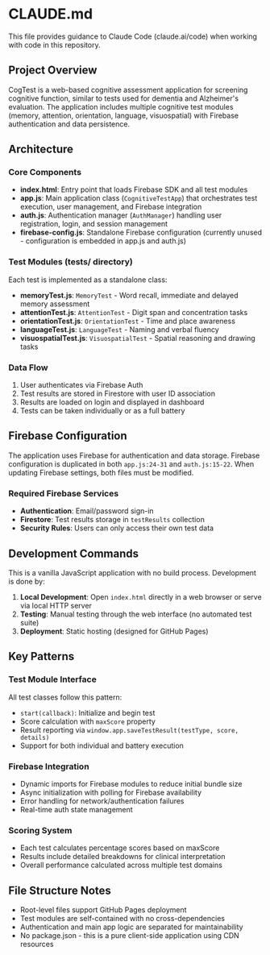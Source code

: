 # CLAUDE.md

This file provides guidance to Claude Code (claude.ai/code) when working with code in this repository.

## Project Overview

CogTest is a web-based cognitive assessment application for screening cognitive function, similar to tests used for dementia and Alzheimer's evaluation. The application includes multiple cognitive test modules (memory, attention, orientation, language, visuospatial) with Firebase authentication and data persistence.

## Architecture

### Core Components
- **index.html**: Entry point that loads Firebase SDK and all test modules
- **app.js**: Main application class (`CognitiveTestApp`) that orchestrates test execution, user management, and Firebase integration
- **auth.js**: Authentication manager (`AuthManager`) handling user registration, login, and session management
- **firebase-config.js**: Standalone Firebase configuration (currently unused - configuration is embedded in app.js and auth.js)

### Test Modules (tests/ directory)
Each test is implemented as a standalone class:
- **memoryTest.js**: `MemoryTest` - Word recall, immediate and delayed memory assessment
- **attentionTest.js**: `AttentionTest` - Digit span and concentration tasks  
- **orientationTest.js**: `OrientationTest` - Time and place awareness
- **languageTest.js**: `LanguageTest` - Naming and verbal fluency
- **visuospatialTest.js**: `VisuospatialTest` - Spatial reasoning and drawing tasks

### Data Flow
1. User authenticates via Firebase Auth
2. Test results are stored in Firestore with user ID association
3. Results are loaded on login and displayed in dashboard
4. Tests can be taken individually or as a full battery

## Firebase Configuration

The application uses Firebase for authentication and data storage. Firebase configuration is duplicated in both `app.js:24-31` and `auth.js:15-22`. When updating Firebase settings, both files must be modified.

### Required Firebase Services
- **Authentication**: Email/password sign-in
- **Firestore**: Test results storage in `testResults` collection
- **Security Rules**: Users can only access their own test data

## Development Commands

This is a vanilla JavaScript application with no build process. Development is done by:

1. **Local Development**: Open `index.html` directly in a web browser or serve via local HTTP server
2. **Testing**: Manual testing through the web interface (no automated test suite)
3. **Deployment**: Static hosting (designed for GitHub Pages)

## Key Patterns

### Test Module Interface
All test classes follow this pattern:
- `start(callback)`: Initialize and begin test
- Score calculation with `maxScore` property
- Result reporting via `window.app.saveTestResult(testType, score, details)`
- Support for both individual and battery execution

### Firebase Integration
- Dynamic imports for Firebase modules to reduce initial bundle size
- Async initialization with polling for Firebase availability
- Error handling for network/authentication failures
- Real-time auth state management

### Scoring System
- Each test calculates percentage scores based on maxScore
- Results include detailed breakdowns for clinical interpretation
- Overall performance calculated across multiple test domains

## File Structure Notes

- Root-level files support GitHub Pages deployment
- Test modules are self-contained with no cross-dependencies
- Authentication and main app logic are separated for maintainability
- No package.json - this is a pure client-side application using CDN resources